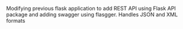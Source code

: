 
Modifying previous flask application to add REST API using Flask API package and adding swagger using flasgger. Handles JSON and XML formats

